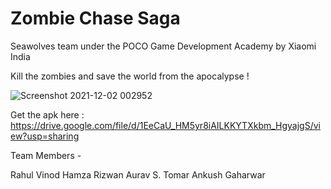 # Zombie Chase Saga
Seawolves team under the POCO Game Development Academy by Xiaomi India

Kill the zombies and save the world from the apocalypse !

![Screenshot 2021-12-02 002952](https://user-images.githubusercontent.com/47893192/144296902-914b0421-72ce-4526-b683-b2f5192a418f.png)

Get the apk here : https://drive.google.com/file/d/1EeCaU_HM5yr8iAILKKYTXkbm_HgyajgS/view?usp=sharing

Team Members -

Rahul Vinod
Hamza Rizwan
Aurav S. Tomar
Ankush Gaharwar
